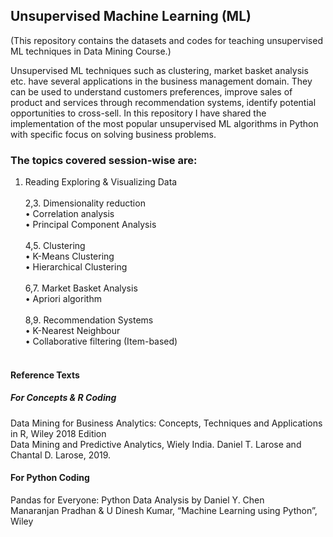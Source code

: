 ## Unsupervised Machine Learning (ML)
(This repository contains the datasets and codes for teaching unsupervised ML techniques in Data Mining Course.)

Unsupervised ML techniques such as clustering, market basket analysis etc. have several applications in the business management domain. They can be used to understand customers preferences, improve sales of product and services through recommendation systems, identify potential opportunities to cross-sell. In this repository I have shared the implementation of the most popular unsupervised ML algorithms in Python with specific focus on solving business problems.

### The topics covered session-wise are:<br/>
1. Reading Exploring & Visualizing Data<br/><br/>
2,3. Dimensionality reduction<br/>
   • Correlation analysis<br/>
   • Principal Component Analysis<br/><br/>
4,5. Clustering<br/>
   • K-Means Clustering<br/>
   • Hierarchical Clustering<br/><br/>
6,7. Market Basket Analysis<br/>
   • Apriori algorithm<br/><br/>
8,9. Recommendation Systems<br/>
   • K-Nearest Neighbour<br/>
   • Collaborative filtering (Item-based)<br/><br/>
        
#### Reference Texts
##### For Concepts & R Coding
Data Mining for Business Analytics:   Concepts, Techniques and Applications in R, Wiley 2018 Edition<br/>
Data Mining and Predictive Analytics, Wiely India. Daniel T. Larose and Chantal D. Larose, 2019.<br/>
#### For Python Coding
Pandas for Everyone: Python Data Analysis by Daniel Y. Chen<br/>
Manaranjan Pradhan & U Dinesh Kumar, “Machine Learning using Python”, Wiley<br/>
